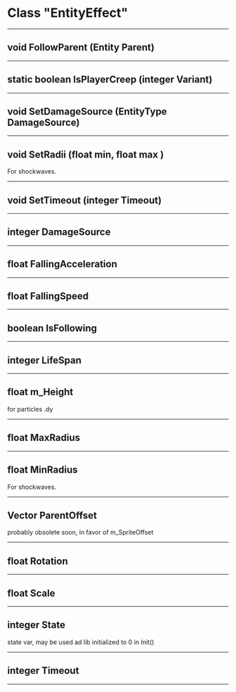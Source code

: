 # Class "EntityEffect"
___ 
## void FollowParent (Entity Parent)

___ 
## static boolean IsPlayerCreep (integer Variant)

___ 
## void SetDamageSource (EntityType DamageSource)

___ 
## void SetRadii (float min, float max )
For shockwaves. 
___ 
## void SetTimeout (integer Timeout)

___ 
## integer DamageSource

<!-- Removed false description -->
___ 
## float FallingAcceleration

___ 
## float FallingSpeed

___ 
## boolean IsFollowing

___ 
## integer LifeSpan

___ 
## float m_Height
for particles .dy 
___ 
## float MaxRadius

___ 
## float MinRadius
For shockwaves. 
___ 
## Vector ParentOffset
probably obsolete soon, in favor of m_SpriteOffset 
___ 
## float Rotation

___ 
## float Scale

___ 
## integer State
state var, may be used ad lib initialized to 0 in Init() 
___ 
## integer Timeout

___ 
